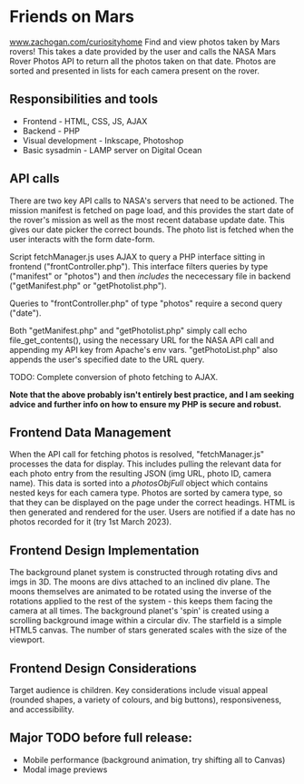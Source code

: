 # Friends on Mars
www.zachogan.com/curiosityhome
Find and view photos taken by Mars rovers!
This takes a date provided by the user and calls the NASA Mars Rover Photos API to return all the photos taken on that date.
Photos are sorted and presented in lists for each camera present on the rover.


## Responsibilities and tools
- Frontend - HTML, CSS, JS, AJAX
- Backend - PHP
- Visual development - Inkscape, Photoshop
- Basic sysadmin - LAMP server on Digital Ocean


## API calls
There are two key API calls to NASA's servers that need to be actioned.
The mission manifest is fetched on page load, and this provides the start date of the rover's mission as well as the most recent database update date. This gives our date picker the correct bounds.
The photo list is fetched when the user interacts with the form date-form.

Script fetchManager.js uses AJAX to query a PHP interface sitting in frontend ("frontController.php"). This interface filters queries by type ("manifest" or "photos") and then _includes_ the nececessary file in backend ("getManifest.php" or "getPhotolist.php").

Queries to "frontController.php" of type "photos" require a second query ("date").

Both "getManifest.php" and "getPhotolist.php" simply call echo file_get_contents(), using the necessary URL for the NASA API call and appending my API key from Apache's env vars. "getPhotoList.php" also appends the user's specified date to the URL query.

TODO: Complete conversion of photo fetching to AJAX. 

**Note that the above probably isn't entirely best practice, and I am seeking advice and further info on how to ensure my PHP is secure and robust.**


## Frontend Data Management
When the API call for fetching photos is resolved, "fetchManager.js" processes the data for display.
This includes pulling the relevant data for each photo entry from the resulting JSON (img URL, photo ID, camera name).
This data is sorted into a _photosObjFull_ object which contains nested keys for each camera type. Photos are sorted by camera type, so that they can be displayed on the page under the correct headings.
HTML is then generated and rendered for the user.
Users are notified if a date has no photos recorded for it (try 1st March 2023).


## Frontend Design Implementation
The background planet system is constructed through rotating divs and imgs in 3D.
The moons are divs attached to an inclined div plane. The moons themselves are animated to be rotated using the inverse of the rotations applied to the rest of the system - this keeps them facing the camera at all times.
The background planet's 'spin' is created using a scrolling background image within a circular div.
The starfield is a simple HTML5 canvas. The number of stars generated scales with the size of the viewport.


## Frontend Design Considerations
Target audience is children. Key considerations include visual appeal (rounded shapes, a variety of colours, and big buttons), responsiveness, and accessibility.






## Major TODO before full release:
- Mobile performance (background animation, try shifting all to Canvas)
- Modal image previews

